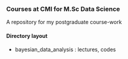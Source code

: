 ### Courses at CMI for M.Sc Data Science

A repository for my postgraduate course-work

#### Directory layout
- bayesian_data_analysis : lectures, codes
